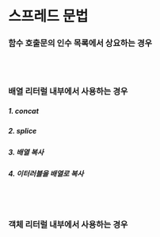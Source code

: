 # 스프레드 문법

### 함수 호출문의 인수 목록에서 상요하는 경우

<br/>
<br/>

### 배열 리터럴 내부에서 사용하는 경우

##### 1. concat

##### 2. splice

##### 3. 배열 복사

##### 4. 이터러블을 배열로 복사

<br/>
<br/>

### 객체 리터럴 내부에서 사용하는 경우





